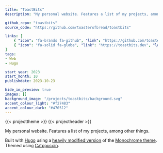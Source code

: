 ```yaml
---
title: "ToastBits"
description: "My personal website. Features a list of my projects, among other things. Built with Hugo using a heavily modified version of the Monochrome theme."

github_repo: "toastbits"
source_code: "https://github.com/toasterofbread/toastbits"

links: [
    { "icon": "fa-brands fa-github", "link": "https://github.com/toasterofbread/toastbits", "label": "Repository" },
    { "icon": "fa-solid fa-globe", "link": "https://toastbits.dev", "label": "Website" }
]
tags:
- Web
- Hugo

start_year: 2023
start_month: 10
publishdate: 2023-10-23

hide_in_preview: true
images: []
background_image: "/projects/toastbits/background.svg"
accent_colour_light: "#f27483"
accent_colour_dark: "#470512"
---
```



{{< projecttheme >}}
{{< projectheader >}}

My personal website. Features a list of my projects, among other things.

Built with [Hugo](https://github.com/gohugoio/hugo) using a [heavily modified version](https://github.com/toasterofbread/hugo-theme-monochrome) of the [Monochrome theme](https://github.com/kaiiiz/hugo-theme-monochrome). Themed using [Catppuccin](https://github.com/catppuccin/catppuccin).
